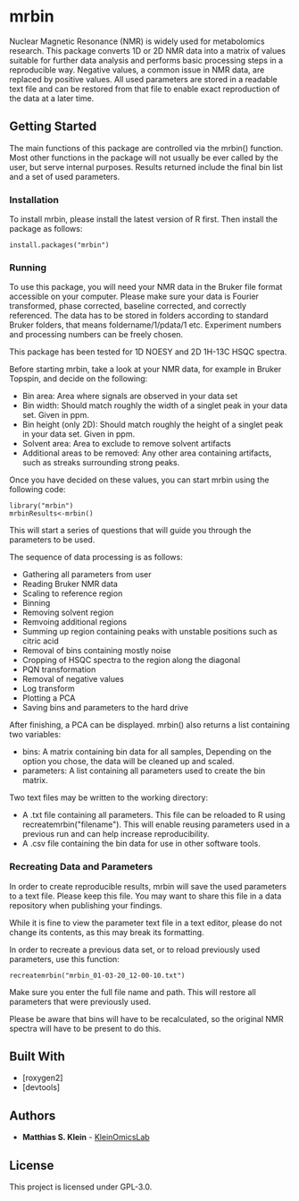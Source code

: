 # mrbin

Nuclear Magnetic Resonance (NMR) is widely used for metabolomics research. This package converts 1D or 2D NMR data into a matrix of values suitable for further data analysis and performs basic processing steps in a reproducible way. Negative values, a common issue in NMR data, are replaced by positive values. All used parameters are stored in a readable text file and can be restored from that file to enable exact reproduction of the data at a later time.

## Getting Started

The main functions of this package are controlled via the mrbin() function. Most other functions in the package will not usually be ever called by the user, but serve internal purposes. Results returned include the final bin list and a set of used parameters.

### Installation

To install  mrbin, please install the latest version of R first. Then install the package as follows:

```
install.packages("mrbin")
```

### Running

To use this package, you will need your NMR data in the Bruker file format accessible on your computer. Please make sure your data is Fourier transformed, phase corrected, baseline corrected, and correctly referenced. The data has to be stored in folders according to standard Bruker folders, that means foldername/1/pdata/1 etc. Experiment numbers and processing numbers can be freely chosen.

This package has been tested for 1D NOESY and 2D 1H-13C HSQC spectra.

Before starting mrbin, take a look at your NMR data, for example in Bruker Topspin, and decide on the following:
* Bin area: Area where signals are observed in your data set
* Bin width: Should match roughly the width of a singlet peak in your data set. Given in ppm.
* Bin height (only 2D): Should match roughly the height of a singlet peak in your data set. Given in ppm.
* Solvent area: Area to exclude to remove solvent artifacts
* Additional areas to be removed: Any other area containing artifacts, such as streaks surrounding strong peaks.

Once you have decided on these values, you can start mrbin using the following code:

```
library("mrbin")
mrbinResults<-mrbin()
```

This will start a series of questions that will guide you through the parameters to be used. 

The sequence of data processing is as follows:

* Gathering all parameters from user
* Reading Bruker NMR data
* Scaling to reference region
* Binning 
* Removing solvent region
* Remvoing additional regions
* Summing up region containing peaks with unstable positions such as citric acid
* Removal of bins containing mostly noise
* Cropping of HSQC spectra to the region along the diagonal
* PQN transformation
* Removal of negative values
* Log transform
* Plotting a PCA
* Saving bins and parameters to the hard drive

After finishing, a PCA can be displayed. mrbin() also returns a list containing two variables: 

* bins: A matrix containing bin data for all samples, Depending on the option you chose, the data will be cleaned up and scaled.
* parameters: A list containing all parameters used to create the bin matrix.

Two text files may be written to the working directory:
* A .txt file containing all parameters. This file can be reloaded to R using recreatemrbin("filename"). This will enable reusing parameters used in a previous run and can help increase reproducibility.
* A .csv file containing the bin data for use in other software tools.

### Recreating Data and Parameters
In order to create reproducible results, mrbin will save the used parameters to a text file. Please keep this file. You may want to share this file in a data repository when publishing your findings.

While it is fine to view the parameter text file in a text editor, please do not change its contents, as this may break its formatting.


In order to recreate a previous data set, or to reload previously used parameters, use this function:

```
recreatemrbin("mrbin_01-03-20_12-00-10.txt")
```

Make sure you enter the full file name and path. This will restore all parameters that were previously used.

Please be aware that bins will have to be recalculated, so the original NMR spectra will have to be present to do this.


## Built With

* [roxygen2]
* [devtools]


## Authors

* **Matthias S. Klein** - [KleinOmicsLab](https://github.com/kleinomicslab)


## License

This project is licensed under GPL-3.0.

